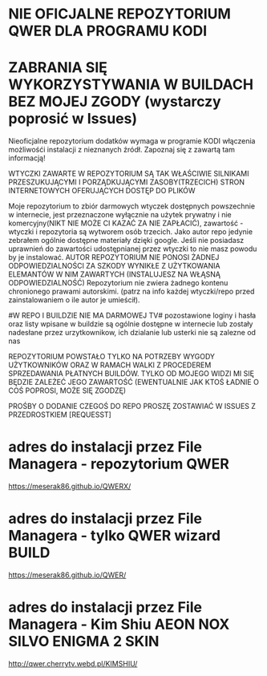#  NIE OFICJALNE REPOZYTORIUM QWER DLA PROGRAMU KODI

# ZABRANIA SIĘ WYKORZYSTYWANIA W BUILDACH BEZ MOJEJ ZGODY (wystarczy poprosić w Issues)

Nieoficjalne repozytorium dodatków wymaga w programie KODI włączenia możliwośći instalacji z nieznanych źródł. 
Zapoznaj się z zawartą tam informacją!

WTYCZKI ZAWARTE W REPOZYTORIUM SĄ TAK WŁAŚCIWIE SILNIKAMI PRZESZUKUJĄCYMI I PORZĄDKUJĄCYMI ZASOBY(TRZECICH) STRON INTERNETOWYCH
OFERUJĄCYCH DOSTĘP DO PLIKÓW 

Moje repozytorium to zbiór darmowych wtyczek dostępnych powszechnie w internecie, 
jest przeznaczone wyłącznie na użytek prywatny i nie komercyjny(NIKT NIE MOŻE CI KAZAĆ ZA NIE ZAPŁACIĆ),
zawartość - wtyczki i repozytoria są wytworem osób trzecich. Jako autor repo jedynie zebrałem ogólnie dostępne materiały
dzięki google. Jeśli nie posiadasz uprawnień do zawartości udostępnianej przez wtyczki to nie masz powodu by je instalować.
AUTOR REPOZYTORIUM NIE PONOSI ŻADNEJ ODPOWIEDZIALNOŚCI ZA SZKODY WYNIKŁE Z UŻYTKOWANIA ELEMANTÓW W NIM ZAWARTYCH
(INSTALUJESZ NA WŁĄSNĄ ODPOWIEDZIALNOŚĆ)
Repozytorium nie zwiera żadnego kontenu chronionego prawami autorskimi.
(patrz na info każdej wtyczki/repo przed zainstalowaniem o ile autor je umieścił).

#W REPO I BUILDZIE NIE MA DARMOWEJ TV# pozostawione loginy i hasła oraz listy wpisane w buildzie 
są ogólnie dostępne w internecie lub zostały nadesłane przez urzytkownikow, ich dzialanie lub usterki nie są zalezne od nas 

REPOZYTORIUM POWSTAŁO TYLKO NA POTRZEBY WYGODY UŻYTKOWNIKÓW ORAZ W RAMACH WALKI Z PROCEDEREM SPRZEDAWANIA PŁATNYCH BUILDÓW.
TYLKO OD MOJEGO WIDZI MI SIĘ BĘDZIE ZALEŻEĆ JEGO ZAWARTOŚĆ (EWENTUALNIE JAK KTOŚ ŁADNIE O COŚ POPROSI, MOŻE SIĘ ZGODZĘ)


PROŚBY O DODANIE CZEGOŚ DO REPO PROSZĘ ZOSTAWIAĆ W ISSUES Z PRZEDROSTKIEM [REQUESST]

# adres do instalacji przez File Managera - repozytorium QWER

https://meserak86.github.io/QWERX/


# adres do instalacji przez File Managera - tylko QWER wizard BUILD

https://meserak86.github.io/QWER/

# adres do instalacji przez File Managera - Kim Shiu AEON NOX SILVO ENIGMA 2 SKIN
http://qwer.cherrytv.webd.pl/KIMSHIU/


